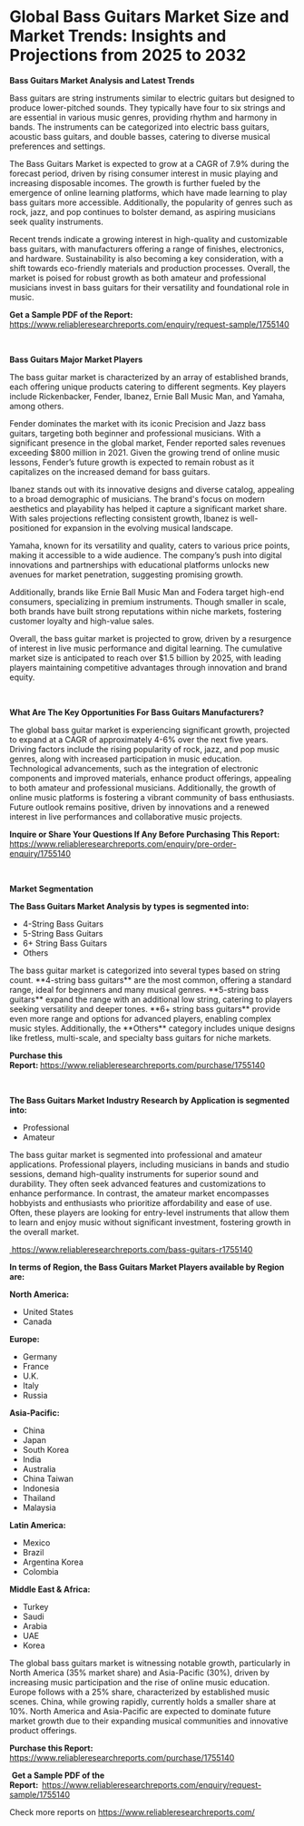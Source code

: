 <p><h1>Global Bass Guitars Market Size and Market Trends: Insights and Projections from 2025 to 2032</h1></p><p><strong>Bass Guitars Market Analysis and Latest Trends</strong></p>
<p><p>Bass guitars are string instruments similar to electric guitars but designed to produce lower-pitched sounds. They typically have four to six strings and are essential in various music genres, providing rhythm and harmony in bands. The instruments can be categorized into electric bass guitars, acoustic bass guitars, and double basses, catering to diverse musical preferences and settings.</p><p>The Bass Guitars Market is expected to grow at a CAGR of 7.9% during the forecast period, driven by rising consumer interest in music playing and increasing disposable incomes. The growth is further fueled by the emergence of online learning platforms, which have made learning to play bass guitars more accessible. Additionally, the popularity of genres such as rock, jazz, and pop continues to bolster demand, as aspiring musicians seek quality instruments.</p><p>Recent trends indicate a growing interest in high-quality and customizable bass guitars, with manufacturers offering a range of finishes, electronics, and hardware. Sustainability is also becoming a key consideration, with a shift towards eco-friendly materials and production processes. Overall, the market is poised for robust growth as both amateur and professional musicians invest in bass guitars for their versatility and foundational role in music.</p></p>
<p><strong>Get a Sample PDF of the Report:&nbsp;</strong> <a href="https://www.reliableresearchreports.com/enquiry/request-sample/1755140?utm_campaign=2273&utm_medium=2&utm_source=Github&utm_content=ia&utm_term=04042025&utm_id=bass-guitars">https://www.reliableresearchreports.com/enquiry/request-sample/1755140</a></p>
<p>&nbsp;</p>
<p><strong>Bass Guitars Major Market Players</strong></p>
<p><p>The bass guitar market is characterized by an array of established brands, each offering unique products catering to different segments. Key players include Rickenbacker, Fender, Ibanez, Ernie Ball Music Man, and Yamaha, among others. </p><p>Fender dominates the market with its iconic Precision and Jazz bass guitars, targeting both beginner and professional musicians. With a significant presence in the global market, Fender reported sales revenues exceeding $800 million in 2021. Given the growing trend of online music lessons, Fender’s future growth is expected to remain robust as it capitalizes on the increased demand for bass guitars.</p><p>Ibanez stands out with its innovative designs and diverse catalog, appealing to a broad demographic of musicians. The brand's focus on modern aesthetics and playability has helped it capture a significant market share. With sales projections reflecting consistent growth, Ibanez is well-positioned for expansion in the evolving musical landscape.</p><p>Yamaha, known for its versatility and quality, caters to various price points, making it accessible to a wide audience. The company’s push into digital innovations and partnerships with educational platforms unlocks new avenues for market penetration, suggesting promising growth.</p><p>Additionally, brands like Ernie Ball Music Man and Fodera target high-end consumers, specializing in premium instruments. Though smaller in scale, both brands have built strong reputations within niche markets, fostering customer loyalty and high-value sales.</p><p>Overall, the bass guitar market is projected to grow, driven by a resurgence of interest in live music performance and digital learning. The cumulative market size is anticipated to reach over $1.5 billion by 2025, with leading players maintaining competitive advantages through innovation and brand equity.</p></p>
<p>&nbsp;</p>
<p><strong>What Are The Key Opportunities For Bass Guitars Manufacturers?</strong></p>
<p><p>The global bass guitar market is experiencing significant growth, projected to expand at a CAGR of approximately 4-6% over the next five years. Driving factors include the rising popularity of rock, jazz, and pop music genres, along with increased participation in music education. Technological advancements, such as the integration of electronic components and improved materials, enhance product offerings, appealing to both amateur and professional musicians. Additionally, the growth of online music platforms is fostering a vibrant community of bass enthusiasts. Future outlook remains positive, driven by innovations and a renewed interest in live performances and collaborative music projects.</p></p>
<p><strong>Inquire or Share Your Questions If Any Before Purchasing This Report:</strong> <a href="https://www.reliableresearchreports.com/enquiry/pre-order-enquiry/1755140?utm_campaign=2273&utm_medium=2&utm_source=Github&utm_content=ia&utm_term=04042025&utm_id=bass-guitars">https://www.reliableresearchreports.com/enquiry/pre-order-enquiry/1755140</a></p>
<p>&nbsp;</p>
<p><strong>Market Segmentation</strong></p>
<p><strong>The Bass Guitars Market Analysis by types is segmented into:</strong></p>
<p><ul><li>4-String Bass Guitars</li><li>5-String Bass Guitars</li><li>6+ String Bass Guitars</li><li>Others</li></ul></p>
<p><p>The bass guitar market is categorized into several types based on string count. **4-string bass guitars** are the most common, offering a standard range, ideal for beginners and many musical genres. **5-string bass guitars** expand the range with an additional low string, catering to players seeking versatility and deeper tones. **6+ string bass guitars** provide even more range and options for advanced players, enabling complex music styles. Additionally, the **Others** category includes unique designs like fretless, multi-scale, and specialty bass guitars for niche markets.</p></p>
<p><strong>Purchase this Report:&nbsp;</strong><a href="https://www.reliableresearchreports.com/purchase/1755140?utm_campaign=2273&utm_medium=2&utm_source=Github&utm_content=ia&utm_term=04042025&utm_id=bass-guitars">https://www.reliableresearchreports.com/purchase/1755140</a></p>
<p>&nbsp;</p>
<p><strong>The Bass Guitars Market Industry Research by Application is segmented into:</strong></p>
<p><ul><li>Professional</li><li>Amateur</li></ul></p>
<p><p>The bass guitar market is segmented into professional and amateur applications. Professional players, including musicians in bands and studio sessions, demand high-quality instruments for superior sound and durability. They often seek advanced features and customizations to enhance performance. In contrast, the amateur market encompasses hobbyists and enthusiasts who prioritize affordability and ease of use. Often, these players are looking for entry-level instruments that allow them to learn and enjoy music without significant investment, fostering growth in the overall market.</p></p>
<p><a href="https://www.reliableresearchreports.com/bass-guitars-r1755140?utm_campaign=2273&utm_medium=2&utm_source=Github&utm_content=ia&utm_term=04042025&utm_id=bass-guitars">&nbsp;https://www.reliableresearchreports.com/bass-guitars-r1755140</a></p>
<p><strong>In terms of Region, the Bass Guitars Market Players available by Region are:</strong></p>
<p>
    <p> <strong> North America: </strong>
        <ul>
            <li>United States</li>
            <li>Canada</li>
        </ul>
        </p> 
    <p> <strong> Europe: </strong>
        <ul>
            <li>Germany</li>
            <li>France</li>
            <li>U.K.</li>
            <li>Italy</li>
            <li>Russia</li>
        </ul>
        </p> 
    <p> <strong> Asia-Pacific: </strong>
        <ul>
            <li>China</li>
            <li>Japan</li>
            <li>South Korea</li>
            <li>India</li>
            <li>Australia</li>
            <li>China Taiwan</li>
            <li>Indonesia</li>
            <li>Thailand</li>
            <li>Malaysia</li>
        </ul>
        </p> 
    <p> <strong> Latin America: </strong>
        <ul>
            <li>Mexico</li>
            <li>Brazil</li>
            <li>Argentina Korea</li>
            <li>Colombia</li>
        </ul>
        </p> 
    <p> <strong> Middle East & Africa: </strong>
        <ul>
            <li>Turkey</li>
            <li>Saudi</li>
            <li>Arabia</li>
            <li>UAE</li>
            <li>Korea</li>
        </ul>
    </p>
    </p>
<p><p>The global bass guitars market is witnessing notable growth, particularly in North America (35% market share) and Asia-Pacific (30%), driven by increasing music participation and the rise of online music education. Europe follows with a 25% share, characterized by established music scenes. China, while growing rapidly, currently holds a smaller share at 10%. North America and Asia-Pacific are expected to dominate future market growth due to their expanding musical communities and innovative product offerings.</p></p>
<p><strong>Purchase this Report: </strong><a href="https://www.reliableresearchreports.com/purchase/1755140?utm_campaign=2273&utm_medium=2&utm_source=Github&utm_content=ia&utm_term=04042025&utm_id=bass-guitars">https://www.reliableresearchreports.com/purchase/1755140</a></p>
<p>&nbsp;<strong>Get a Sample PDF of the Report:&nbsp;&nbsp;</strong><a href="https://www.reliableresearchreports.com/enquiry/request-sample/1755140?utm_campaign=2273&utm_medium=2&utm_source=Github&utm_content=ia&utm_term=04042025&utm_id=bass-guitars">https://www.reliableresearchreports.com/enquiry/request-sample/1755140</a></p>
<p><strong></strong></p>
<p>Check more reports on <a href="https://www.reliableresearchreports.com/?utm_campaign=2273&utm_medium=2&utm_source=Github&utm_content=ia&utm_term=04042025&utm_id=bass-guitars">https://www.reliableresearchreports.com/</a></p>